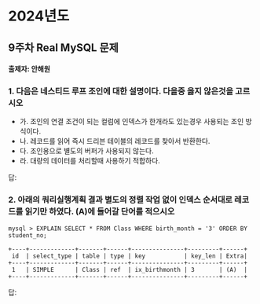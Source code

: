 # 2024년도
## 9주차 Real MySQL 문제
#### 출제자: 안해원

### 1. 다음은 네스티드 루프 조인에 대한 설명이다. 다을중 옳지 않은것을 고르시오
- 가. 조인의 연결 조건이 되는 컬럼에 인덱스가 한개라도 있는경우 사용되는 조인 방식이다.
- 나. 레코드를 읽어 즉시 드리븐 테이블의 레코드를 찾아서 반환한다.
- 다. 조인용으로 별도의 버퍼가 사용되지 않는다.
- 라. 대량의 데이터를 처리할때 사용하기 적합하다.


답: 

### 2. 아래의 쿼리실행계획 결과 별도의 정렬 작업 없이 인덱스 순서대로 레코드를 읽기만 하였다. (A)에 들어갈 단어를 적으시오
```   
mysql > EXPLAIN SELECT * FROM Class WHERE birth_month = '3' ORDER BY student_no;

+----+-------------+-------+------+---------------+---------+------+
 id  | select_type | table | type | key           | key_len | Extra|
+----+-------------+-------+------+---------------+---------+------+
 1   | SIMPLE      | Class | ref  | ix_birthmonth | 3       | (A)  |
+----+-------------+-------+------+---------------+---------+------+
```

답: 
